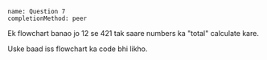```ngMeta
name: Question 7
completionMethod: peer
```

Ek flowchart banao jo 12 se 421 tak saare numbers ka "total" calculate kare.

Uske baad iss flowchart ka code bhi likho.